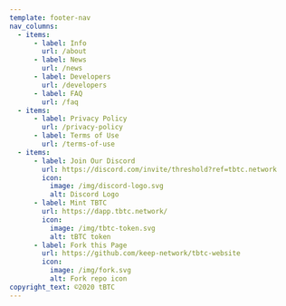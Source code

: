 ```yaml
---
template: footer-nav
nav_columns:
  - items:
      - label: Info
        url: /about
      - label: News
        url: /news
      - label: Developers
        url: /developers
      - label: FAQ
        url: /faq
  - items:
      - label: Privacy Policy
        url: /privacy-policy
      - label: Terms of Use
        url: /terms-of-use
  - items:
      - label: Join Our Discord
        url: https://discord.com/invite/threshold?ref=tbtc.network
        icon:
          image: /img/discord-logo.svg
          alt: Discord Logo
      - label: Mint TBTC
        url: https://dapp.tbtc.network/
        icon:
          image: /img/tbtc-token.svg
          alt: tBTC token
      - label: Fork this Page
        url: https://github.com/keep-network/tbtc-website
        icon:
          image: /img/fork.svg
          alt: Fork repo icon
copyright_text: ©2020 tBTC
---
```

